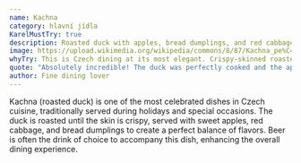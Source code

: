 ```yaml
---
name: Kachna
category: hlavní jídla
KarelMustTry: true
description: Roasted duck with apples, bread dumplings, and red cabbage - a festive Czech classic
image: https://upload.wikimedia.org/wikipedia/commons/8/87/Kachna_pe%C4%8Den%C3%A1_s_jablky%2C_knedl%C3%ADk_a_zel%C3%AD_-_detail_20.jpg
whyTry: This is Czech dining at its most elegant. Crispy-skinned roasted duck with tender meat, served with sweet apples and red cabbage. Often reserved for Christmas and special celebrations, it's the dish that shows Czech cuisine can be refined.
quote: "Absolutely incredible! The duck was perfectly cooked and the apple-cabbage combo was a revelation."
author: Fine dining lover
---
```


Kachna (roasted duck) is one of the most celebrated dishes in Czech cuisine, traditionally served during holidays and special occasions. The duck is roasted until the skin is crispy, served with sweet apples, red cabbage, and bread dumplings to create a perfect balance of flavors. Beer is often the drink of choice to accompany this dish, enhancing the overall dining experience.